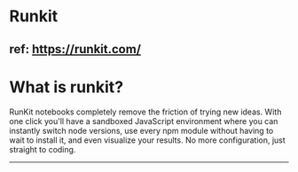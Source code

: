 # Runkit

ref: https://runkit.com/
---
# What is runkit?

RunKit notebooks completely remove the friction of trying new ideas. With one click you'll have a sandboxed JavaScript environment where you can instantly switch node versions, use every npm module without having to wait to install it, and even visualize your results. No more configuration, just straight to coding. 

---
